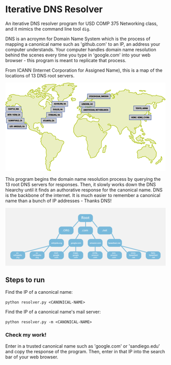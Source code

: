# Iterative DNS Resolver
An iterative DNS resolver program for USD COMP 375 Networking class, and it mimics the command line tool ```dig```.

DNS is an acroymn for Domain Name System which is the process of mapping a canonical name such as 'github.com' to an IP, an address your computer understands. Your computer handles domain name resolution behind the scenes every time you type in 'google.com' into your web browser - this program is meant to replicate that process.

From ICANN (Internet Corporation for Assigned Name), this is a map of the locations of 13 DNS root servers.

![Location of 13 DNS root servers](/images/dns-root-servers.png)

This program begins the domain name resolution process by querying the 13 root DNS servers for responses. Then, it slowly works down the DNS hiearchy until it finds an authorative response for the canonical name. DNS is the backbone of the internet. It is much easier to remember a canonical name than a bunch of IP addresses - Thanks DNS!

![DNS Hierarchy](/images/dns-hierarchy.png)

## Steps to run
Find the IP of a canonical name: 

```python resolver.py <CANONICAL-NAME>```

Find the IP of a canonical name's mail server:

```python resolver.py -m <CANONICAL-NAME>```

### Check my work! 
Enter in a trusted canonical name such as 'google.com' or 'sandiego.edu' and copy the response of the program. Then, enter in that IP into the search bar of your web browser.